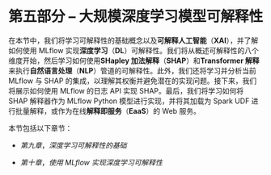 # 第五部分 – 大规模深度学习模型可解释性

在本节中，我们将学习可解释性的基础概念以及**可解释人工智能**（**XAI**），并了解如何使用 MLflow 实现**深度学习**（**DL**）可解释性。我们将从概述可解释性的八个维度开始，然后学习如何使用**SHapley 加法解释**（**SHAP**）和**Transformer 解释**来执行**自然语言处理**（**NLP**）管道的可解释性。此外，我们还将学习并分析当前 MLflow 与 SHAP 的集成，以理解其权衡并避免潜在的实现问题。接下来，我们将展示如何使用 MLflow 的日志 API 实现 SHAP。最后，我们将学习如何将 SHAP 解释器作为 MLflow Python 模型进行实现，并将其加载为 Spark UDF 进行批量解释，或作为在线**解释即服务**（**EaaS**）的 Web 服务。

本节包括以下章节：

+   *第九章*，*深度学习可解释性的基础*

+   *第十章*，*使用 MLflow 实现深度学习可解释性*
